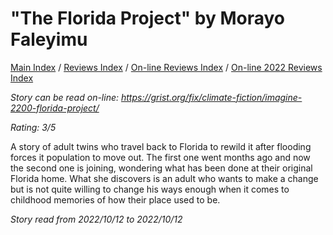 # "The Florida Project" by Morayo ​​Faleyimu

[Main Index](../../../README.md) / [Reviews Index](../../README.md) / [On-line Reviews Index](../README.md) / [On-line 2022 Reviews Index](README.md)

*Story can be read on-line: <https://grist.org/fix/climate-fiction/imagine-2200-florida-project/>*

*Rating: 3/5*

A story of adult twins who travel back to Florida to rewild it after flooding forces it population to move out. The first one went months ago and now the second one is joining, wondering what has been done at their original Florida home. What she discovers is an adult who wants to make a change but is not quite willing to change his ways enough when it comes to childhood memories of how their place used to be.

*Story read from 2022/10/12 to 2022/10/12*
